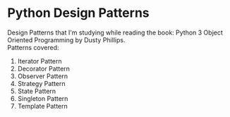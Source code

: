 # Python Design Patterns

Design Patterns that I'm studying while reading the book: Python 3 Object Oriented Programming by Dusty Phillips.<br>
Patterns covered:
1. Iterator Pattern
1. Decorator Pattern
1. Observer Pattern
1. Strategy Pattern
1. State Pattern
1. Singleton Pattern
1. Template Pattern
